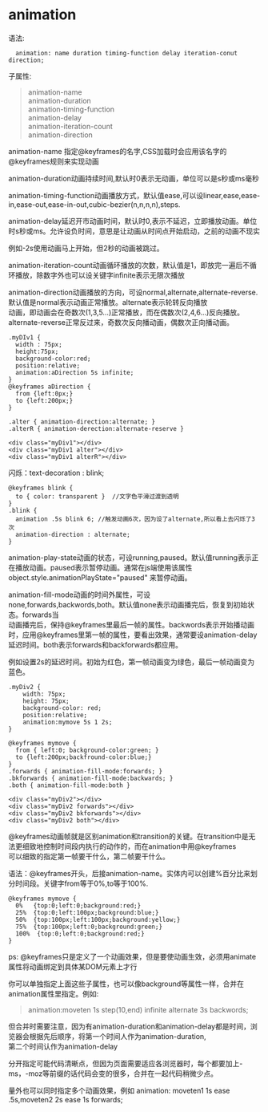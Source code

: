 # animation

语法:   

```
  animation: name duration timing-function delay iteration-conut direction;
```


子属性:  

> animation-name  
> animation-duration  
> animation-timing-function  
> animation-delay  
> animation-iteration-count  
> animation-direction  

animation-name 指定@keyframes的名字,CSS加载时会应用该名字的@keyframes规则来实现动画  

animation-duration动画持续时间,默认时0表示无动画，单位可以是s秒或ms毫秒  

animation-timing-function动画播放方式，默认值ease,可以设linear,ease,ease-in,ease-out,ease-in-out,cubic-bezier(n,n,n,n),steps.  

animation-delay延迟开市动画时间，默认时0,表示不延迟，立即播放动画。单位时s秒或ms。允许设负时间，意思是让动画从时间点开始启动，之前的动画不现实  

例如-2s使用动画马上开始，但2秒的动画被跳过。

animation-iteration-count动画循环播放的次数，默认值是1，即放完一遍后不循环播放，除数字外也可以设关键字infinite表示无限次播放  

animation-direction动画播放的方向，可设normal,alternate,alternate-reverse.默认值是normal表示动画正常播放。alternate表示轮转反向播放  
动画，即动画会在奇数次(1,3,5...)正常播放，而在偶数次(2,4,6...)反向播放。alternate-reverse正常反过来，奇数次反向播动画，偶数次正向播动画。  

```
.myDIv1 {
  width : 75px;
  height:75px;
  background-color:red;
  position:relative;
  animation:aDirection 5s infinite;
}
@keyframes aDirection {
  from {left:0px;}
  to {left:200px;}
}

.alter { animation-direction:alternate; }
.alterR { animation-derection:alternate-reserve }

<div class="myDiv1"></div>
<div class="myDiv1 alter"></div>
<div class="myDiv1 alterR"></div>
```


闪烁：text-decoration : blink;  

```
@keyframes blink {
  to { color: transparent }  //文字色平滑过渡到透明
}
.blink {
  animation .5s blink 6; //触发动画6次，因为设了alternate,所以看上去闪烁了3次
  animation-direction : alternate;
}
```

animation-play-state动画的状态，可设running,paused。默认值running表示正在播放动画。paused表示暂停动画。通常在js端使用该属性  
object.style.animationPlayState="paused" 来暂停动画。

animation-fill-mode动画的时间外属性，可设none,forwards,backwords,both。默认值none表示动画播完后，恢复到初始状态。forwards当  
动画播完后，保持@keyframes里最后一帧的属性。backwords表示开始播动画时，应用@keyframes里第一帧的属性，要看出效果，通常要设animation-delay  
延迟时间。both表示forwards和backforwards都应用。

例如设置2s的延迟时间。初始为红色，第一帧动画变为绿色，最后一帧动画变为蓝色。

```
.myDiv2 {
    width: 75px;
    height: 75px;
    background-color: red;
    position:relative;
    animation:mymove 5s 1 2s;
}

@keyframes mymove {
  from { left:0; background-color:green; }
  to {left:200px;backfround-color:blue;}
}
.forwards { animation-fill-mode:forwards; }
.bkforwards { animation-fill-mode:backwards; }
.both { animation-fill-mode:both }

<div class="myDiv2"></div>
<div class="myDiv2 forwards"></div>
<div class="myDiv2 bkforwards"></div>
<div class="myDiv2 both"></div>
```

@keyframes动画帧就是区别animation和transition的关键。在transition中是无法更细致地控制时间段内执行的动作的，而在animation中用@keyframes   
可以细致的指定第一帧要干什么，第二帧要干什么。  

语法：@keyframes开头，后接animation-name。实体内可以创建%百分比来划分时间段。关键字from等于0%,to等于100%.  

```
@keyframes mymove {
  0%   {top:0;left:0;background:red;}
  25%  {top:0;left:100px;background:blue;}
  50%  {top:100px;left:100px;background:yellow;}
  75%  {top:100px;left:0;background:green;}
  100%  {top:0;left:0;background:red;}
}
```

ps: @keyframes只是定义了一个动画效果，但是要使动画生效，必须用animate属性将动画绑定到具体某DOM元素上才行  

你可以单独指定上面这些子属性，也可以像background等属性一样，合并在animation属性里指定。例如:  

> animation:moveten 1s step(10,end) infinite alternate 3s backwords;

但合并时需要注意，因为有animation-duration和animation-delay都是时间，浏览器会根据先后顺序，将第一个时间人作为animation-duration,  
第二个时间认作为animation-delay  

分开指定可能代码清晰点，但因为页面需要适应各浏览器时，每个都要加上-ms，-moz等前缀的话代码会变的很多，合并在一起代码稍微少点。  

量外也可以同时指定多个动画效果，例如 animation: moveten1 1s ease .5s,moveten2 2s ease 1s forwards;






